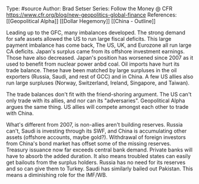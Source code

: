Type: #source 
Author: Brad Setser
Series: Follow the Money @ CFR
https://www.cfr.org/blog/new-geopolitics-global-finance
References: [[Geopolitical Alpha]]
[[Dollar Hegemony]]
[[China - Outline]]

Leading up to the GFC, many imbalances developed. The strong demand for safe assets allowed the US to run large fiscal deficits. This large payment imbalance has come back, The US, UK, and Eurozone all run large CA deficits. Japan's surplus came from its offshore investment earnings. Those have also decreased. Japan's position has worsened since 2007 as it used to benefit from nuclear power anbd coal. Oil imports have hurt its trade balance. These have been matched by large surpluses in the oil exporters (Russia, Saudi, and rest of GCC) and in China. A few US allies also run large surpluses (Norway, Switzerland, Ireland, Singapore, and Taiwan).

The trade balances don't fit with the friend-shoring argument. The US can't only trade with its allies, and nor can its "adversaries". Geopolitical Alpha argues the same thing. US allies will compete amongst each other to trade with China. 

What's different from 2007, is non-allies aren't building reserves. Russia can't, Saudi is investing through its SWF, and China is accumulating other assets (offshore accounts, maybe gold?). Withdrawal of foreign investors from China's bond market has offset some of the missing reserves. Treasury issuance now far exceeds central bank demand. Private banks will have to absorb the added duration. It also means troubled states can easily get bailouts from the surplus holders. Russia has no need for its reserves and so can give them to Turkey. Saudi has similarly bailed out Pakistan. This means a diminishing role for the IMF/WB. 